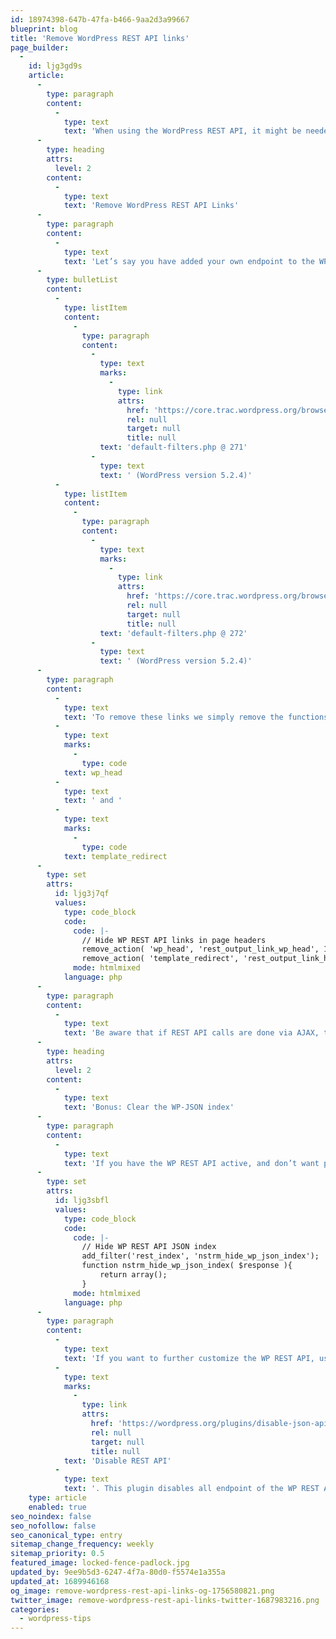 ```yaml
---
id: 18974398-647b-47fa-b466-9aa2d3a99667
blueprint: blog
title: 'Remove WordPress REST API links'
page_builder:
  -
    id: ljg3gd9s
    article:
      -
        type: paragraph
        content:
          -
            type: text
            text: 'When using the WordPress REST API, it might be needed to hide some WP REST API links from the page source to the outside world. Here’s how to do that.'
      -
        type: heading
        attrs:
          level: 2
        content:
          -
            type: text
            text: 'Remove WordPress REST API Links'
      -
        type: paragraph
        content:
          -
            type: text
            text: 'Let’s say you have added your own endpoint to the WP REST API, and do not want to publicly show it in the page source. There are two places the WP REST API link is added to the page source:'
      -
        type: bulletList
        content:
          -
            type: listItem
            content:
              -
                type: paragraph
                content:
                  -
                    type: text
                    marks:
                      -
                        type: link
                        attrs:
                          href: 'https://core.trac.wordpress.org/browser/tags/5.2/src/wp-includes/default-filters.php#L271'
                          rel: null
                          target: null
                          title: null
                    text: 'default-filters.php @ 271'
                  -
                    type: text
                    text: ' (WordPress version 5.2.4)'
          -
            type: listItem
            content:
              -
                type: paragraph
                content:
                  -
                    type: text
                    marks:
                      -
                        type: link
                        attrs:
                          href: 'https://core.trac.wordpress.org/browser/tags/5.2/src/wp-includes/default-filters.php#L272'
                          rel: null
                          target: null
                          title: null
                    text: 'default-filters.php @ 272'
                  -
                    type: text
                    text: ' (WordPress version 5.2.4)'
      -
        type: paragraph
        content:
          -
            type: text
            text: 'To remove these links we simply remove the functions that are hooked to '
          -
            type: text
            marks:
              -
                type: code
            text: wp_head
          -
            type: text
            text: ' and '
          -
            type: text
            marks:
              -
                type: code
            text: template_redirect
      -
        type: set
        attrs:
          id: ljg3j7qf
          values:
            type: code_block
            code:
              code: |-
                // Hide WP REST API links in page headers
                remove_action( 'wp_head', 'rest_output_link_wp_head', 10);
                remove_action( 'template_redirect', 'rest_output_link_header', 11);
              mode: htmlmixed
            language: php
      -
        type: paragraph
        content:
          -
            type: text
            text: 'Be aware that if REST API calls are done via AJAX, the browser shows the URL that is called, and it is visible to the public.'
      -
        type: heading
        attrs:
          level: 2
        content:
          -
            type: text
            text: 'Bonus: Clear the WP-JSON index'
      -
        type: paragraph
        content:
          -
            type: text
            text: 'If you have the WP REST API active, and don’t want people to see what endpoints are available, use the code below.'
      -
        type: set
        attrs:
          id: ljg3sbfl
          values:
            type: code_block
            code:
              code: |-
                // Hide WP REST API JSON index
                add_filter('rest_index', 'nstrm_hide_wp_json_index');
                function nstrm_hide_wp_json_index( $response ){
                	return array();
                }
              mode: htmlmixed
            language: php
      -
        type: paragraph
        content:
          -
            type: text
            text: 'If you want to further customize the WP REST API, use the plugin '
          -
            type: text
            marks:
              -
                type: link
                attrs:
                  href: 'https://wordpress.org/plugins/disable-json-api/'
                  rel: null
                  target: null
                  title: null
            text: 'Disable REST API'
          -
            type: text
            text: '. This plugin disables all endpoint of the WP REST API and allows you to enable individual endpoints.'
    type: article
    enabled: true
seo_noindex: false
seo_nofollow: false
seo_canonical_type: entry
sitemap_change_frequency: weekly
sitemap_priority: 0.5
featured_image: locked-fence-padlock.jpg
updated_by: 9ee9b5d3-6247-4f7a-80d0-f5574e1a355a
updated_at: 1689946168
og_image: remove-wordpress-rest-api-links-og-1756580821.png
twitter_image: remove-wordpress-rest-api-links-twitter-1687983216.png
categories:
  - wordpress-tips
---
```

